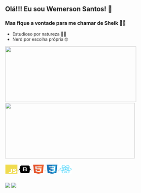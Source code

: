 ## Olá!!! Eu sou Wemerson Santos! 🖖
### Mas fique a vontade para me chamar de Sheik 👳‍♂️

- Estudioso por natureza 👨‍🎓
- Nerd por escolha própria 🤓

<div style="display: inline_block">
  <a href="https://github.com/wemersonsantos">
  <img height="180rem" width="425rem" src="https://github-readme-stats.vercel.app/api?username=wemersonsantos&show_icons=true&theme=dark&include_all_commits=true&count_private=true"/>
  <img height="180rem" width="420rem" src="https://github-readme-stats.vercel.app/api/top-langs/?username=wemersonsantos&layout=compact&langs_count=7&theme=dark"/>
</div>
  
<div style="display: inline_block"><br>  
  <img align="center" alt="Sheik-Js" height="30" width="40" src="https://raw.githubusercontent.com/devicons/devicon/master/icons/javascript/javascript-plain.svg">
  <img align="center" alt="Sheik-Bootstrap" height="30" width="40" src="https://raw.githubusercontent.com/devicons/devicon/master/icons/bootstrap/bootstrap-plain.svg">
  <img align="center" alt="Sheik-HTML" height="30" width="40" src="https://raw.githubusercontent.com/devicons/devicon/master/icons/html5/html5-original.svg"> 
  <img align="center" alt="Sheik-CSS" height="30" width="40" src="https://raw.githubusercontent.com/devicons/devicon/master/icons/css3/css3-original.svg">
  <img align="center" alt="Sheik-React" height="30" width="40" src="https://raw.githubusercontent.com/devicons/devicon/master/icons/react/react-original.svg">
</div>
  
 ##
  
<div>
  <a href = "wemersonsantoseng@gmail.com"><img src="https://img.shields.io/badge/-Gmail-%23333?style=for-the-badge&logo=gmail&logoColor=white" target="_blank"></a>
  <a href="https://www.linkedin.com/in/jose-wêmerson-santos" target="_blank"><img src="https://img.shields.io/badge/-LinkedIn-%230077B5?style=for-the-badge&logo=linkedin&logoColor=white" target="_blank"></a> 
</div> 
